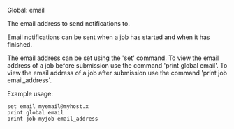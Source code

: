 Global: email

The email address to send notifications to.

Email notifications can be sent when a job has started and when it has finished.

The email address can be set using the 'set' command.
To view the email address of a job before submission use the command 'print global email'.
To view the email address of a job after submission use the command 'print job <jobname> email_address'.

Example usage:

    set email myemail@myhost.x
    print global email
    print job myjob email_address